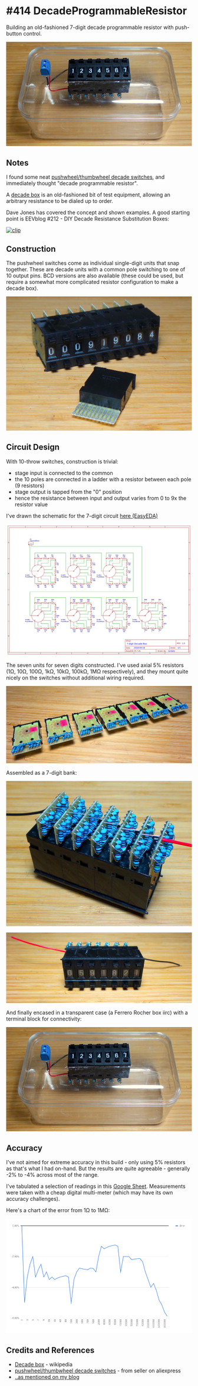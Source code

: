 # #414 DecadeProgrammableResistor

Building an old-fashioned 7-digit decade programmable resistor with push-button control.

![Build](./assets/DecadeProgrammableResistor_build.jpg?raw=true)

## Notes

I found some neat [pushwheel/thumbwheel decade switches](https://www.aliexpress.com/item/UXCELL-10-Pcs-Single-Unit-Pushwheel-Thumbwheel-Switch-Km1-0-9/32804224919.html),
and immediately thought "decade programmable resistor".

A [decade box](https://en.wikipedia.org/wiki/Decade_box) is an old-fashioned bit of test equipment, allowing
an arbitrary resistance to be dialed up to order.

Dave Jones has covered the concept and shown examples. A good starting point is EEVblog #212 - DIY Decade Resistance Substitution Boxes:

[![clip](https://img.youtube.com/vi/G-QfDkgE2qA/0.jpg)](https://www.youtube.com/watch?v=G-QfDkgE2qA)

## Construction

The pushwheel switches come as individual single-digit units that snap together.
These are decade units with a common pole switching to one of 10 output pins.
BCD versions are also available (these could be used, but require a somewhat more complicated resistor configuration to make a decade box).

![wheel_unit](./assets/wheel_unit.jpg?raw=true)

## Circuit Design

With 10-throw switches, construction is trivial:

* stage input is connected to the common
* the 10 poles are connected in a ladder with a resistor between each pole (9 resistors)
* stage output is tapped from the "0" position
* hence the resistance between input and output varies from 0 to 9x the resistor value

I've drawn the schematic for the 7-digit circuit [here (EasyEDA)](https://easyeda.com/tardate/decadeprogrammableresistor)

![Schematic](./assets/DecadeProgrammableResistor_schematic.png?raw=true)

The seven units for seven digits constructed.
I've used axial 5% resistors (1Ω, 10Ω, 100Ω, 1kΩ, 10kΩ, 100kΩ, 1MΩ respectively),
and they mount quite nicely on the switches without additional wiring required.

![build_units](./assets/build_units.jpg?raw=true)

Assembled as a 7-digit bank:

![build_rear](./assets/build_rear.jpg?raw=true)

![build_front](./assets/build_front.jpg?raw=true)

And finally encased in a transparent case (a Ferrero Rocher box iirc) with a terminal block for connectivity:

![Build](./assets/DecadeProgrammableResistor_build.jpg?raw=true)

## Accuracy

I've not aimed for extreme accuracy in this build - only using 5% resistors as that's what I had on-hand.
But the results are quite agreeable - generally -2% to -4% across most of the range.

I've tabulated a selection of readings in this [Google Sheet](https://drive.google.com/open?id=1ZnBAwZY3OejDfvzfDvZhW1uMRvIeyCxQ-P5KK3swPGw).
Measurements were taken with a cheap digital multi-meter (which may have its own accuracy challenges).

Here's a chart of the error from 1Ω to 1MΩ:

![error_chart](./assets/error_chart.png?raw=true)

## Credits and References

* [Decade box](https://en.wikipedia.org/wiki/Decade_box) - wikipedia
* [pushwheel/thumbwheel decade switches](https://www.aliexpress.com/item/UXCELL-10-Pcs-Single-Unit-Pushwheel-Thumbwheel-Switch-Km1-0-9/32804224919.html) - from seller on aliexpress
* [..as mentioned on my blog](https://blog.tardate.com/2018/09/leap414-7-digit-decade-resistor-box.html)
